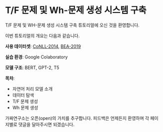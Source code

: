 # T/F 문제 및 Wh-문제 생성 시스템 구축 

T/F 문제 및 WH-문제 생성 시스템 구축 튜토리얼에 오신 것을 환영합니다. 

이번 튜토리얼의 개요는 다음과 같습니다.  

**사용 데이터셋**: [CoNLL-2014](https://www.comp.nus.edu.sg/~nlp/conll14st.html), [BEA-2019](https://www.cl.cam.ac.uk/research/nl/bea2019st/)

**실습 환경**: Google Colaboratory

**모델 구조**: BERT, GPT-2, T5

**목차**: 

- 자연어 처리 모델 소개
- 데이터 탐색
- T/F 문제 생성
- Wh 문제 생성

가짜연구소는 오픈(open)의 가치를 추구합니다. 피드백은 언제든지 환영하며 각 페이지별로 댓글을 달아주시면 되겠습니다. 